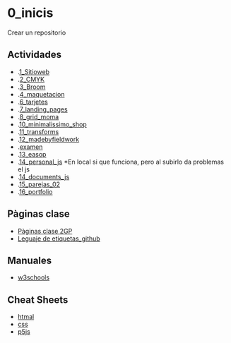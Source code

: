 # 0_inicis
Crear un repositorio

## Actividades
* .[1_Sitioweb](https://anamerinocampos.github.io/1SitioWeb/)
* .[2_CMYK]( https://anamerinocampos.github.io/2_CMYK/)
* .[3_Broom](https://anamerinocampos.github.io/3_Broom/)
* .[4_maquetacion](https://anamerinocampos.github.io/4_maquetacion/)
* .[6_tarjetes]( https://anamerinocampos.github.io/6_tarjetes/)
* .[7_landing_pages](https://anamerinocampos.github.io/7_landing_pages/)
* .[8_grid_moma](https://anamerinocampos.github.io/8_grid_moma/)
* .[10_minimalissimo_shop](https://anamerinocampos.github.io/10_minimalissimo_shop/)
* .[11_transforms](https://anamerinocampos.github.io/11_transforms/)
* .[12_madebyfieldwork](https://anamerinocampos.github.io/12_madebyfieldwork/)
* .[examen](https://anamerinocampos.github.io/Examen/)
* .[13_easop](https://anamerinocampos.github.io/13_Aesop/)
* .[14_personal_js](https://anamerinocampos.github.io/14_personal_js/) *En local si que funciona, pero al subirlo da problemas el js
* .[14_documents_js](https://anamerinocampos.github.io/14_document_js/)
* .[15_parejas_02](https://anamerinocampos.github.io/15_parejas_02/)
* .[16_portfolio](https://anamerinocampos.github.io/16_portfolio/)

## Pàginas clase
* [Pàginas clase 2GP](https://arquesm.github.io/2GP/)
* [Leguaje de etiquetas_github](https://github.com/adam-p/markdown-here/wiki/Markdown-Cheatsheet)

## Manuales
* [w3schools](https://www.w3schools.com/)

## Cheat Sheets
* [htmal](https://websitesetup.org/HTML5-cheat-sheet.pdf)
* [css](https://websitesetup.org/wp-content/uploads/2016/10/wsu-css-cheat-sheet.pdf)
* [p5js](https://github.com/bmoren/p5js-cheat-sheet)
